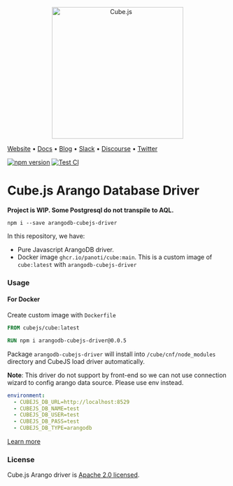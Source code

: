 <p align="center"><a href="https://cube.dev"><img src="https://i.imgur.com/zYHXm4o.png" alt="Cube.js" width="300px"></a></p>

[Website](https://cube.dev) • [Docs](https://cube.dev/docs) • [Blog](https://cube.dev/blog) • [Slack](https://slack.cube.dev) • [Discourse](https://forum.cube.dev/) • [Twitter](https://twitter.com/thecubejs)

[![npm version](https://badge.fury.io/js/arangodb-cubejs-driver.svg)](https://badge.fury.io/js/arangodb-cubejs-driver)
[![Test CI](https://github.com/panoti/cubejs-arangodb-driver/actions/workflows/test.yml/badge.svg)](https://github.com/panoti/cubejs-arangodb-driver/actions/workflows/test.yml)

# Cube.js Arango Database Driver

**Project is WIP. Some Postgresql do not transpile to AQL.**

```
npm i --save arangodb-cubejs-driver
```

In this repository, we have:

* Pure Javascript ArangoDB driver.
* Docker image `ghcr.io/panoti/cube:main`. This is a custom image of `cube:latest` with `arangodb-cubejs-driver` 

### Usage

#### For Docker

Create custom image with `Dockerfile`

```Dockerfile
FROM cubejs/cube:latest

RUN npm i arangodb-cubejs-driver@0.0.5
```

Package `arangodb-cubejs-driver` will install into `/cube/cnf/node_modules` directory and CubeJS load driver automatically.

**Note**: This driver do not support by front-end so we can not use connection wizard to config arango data source. Please use env instead.

```yaml
environment:
  - CUBEJS_DB_URL=http://localhost:8529
  - CUBEJS_DB_NAME=test
  - CUBEJS_DB_USER=test
  - CUBEJS_DB_PASS=test
  - CUBEJS_DB_TYPE=arangodb
```

[Learn more](https://github.com/cube-js/cube.js#getting-started)

### License

Cube.js Arango driver is [Apache 2.0 licensed](./LICENSE).
